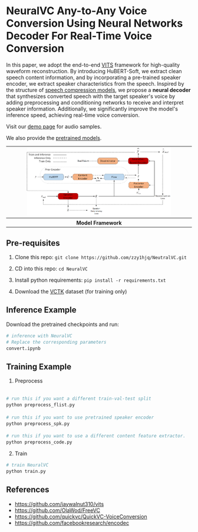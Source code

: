 # NeuralVC Any-to-Any Voice Conversion Using Neural Networks Decoder For Real-Time Voice Conversion


In this paper, we adopt the end-to-end [VITS](https://arxiv.org/abs/2106.06103) framework for high-quality waveform reconstruction. By introducing HuBERT-Soft, we extract clean speech content information, and by incorporating a pre-trained speaker encoder, we extract speaker characteristics from the speech. Inspired by the structure of [speech compression models](https://arxiv.org/abs/2210.13438), we propose a **neural decoder** that synthesizes converted speech with the target speaker's voice by adding preprocessing and conditioning networks to receive and interpret speaker information. Additionally, we significantly improve the model's inference speed, achieving real-time voice conversion.


Visit our [demo page](https://olawod.github.io/FreeVC-demo) for audio samples.

We also provide the [pretrained models](https://1drv.ms/u/s!AnvukVnlQ3ZTx1rjrOZ2abCwuBAh?e=UlhRR5).

<table style="width:100%; text-align:center;">
  <tr>
    <td><img src="./resources/NeurlVC.png" alt="model framework" style="width:80%;"></td>
  </tr>
  <tr>
    <th>Model Framework</th>
  </tr>
</table>

## Pre-requisites

1. Clone this repo: `git clone https://github.com/zzy1hjq/NeutralVC.git`

2. CD into this repo: `cd NeuralVC`

3. Install python requirements: `pip install -r requirements.txt`

4. Download the [VCTK](https://datashare.ed.ac.uk/handle/10283/3443) dataset (for training only)


## Inference Example

Download the pretrained checkpoints and run:

```python
# inference with NeuralVC
# Replace the corresponding parameters
convert.ipynb
```

## Training Example

1. Preprocess

```python

# run this if you want a different train-val-test split
python preprocess_flist.py

# run this if you want to use pretrained speaker encoder
python preprocess_spk.py

# run this if you want to use a different content feature extractor.
python preprocess_code.py

```

2. Train

```python
# train NeuralVC
python train.py


```

## References

- https://github.com/jaywalnut310/vits
- https://github.com/OlaWod/FreeVC
- https://github.com/quickvc/QuickVC-VoiceConversion
- https://github.com/facebookresearch/encodec
